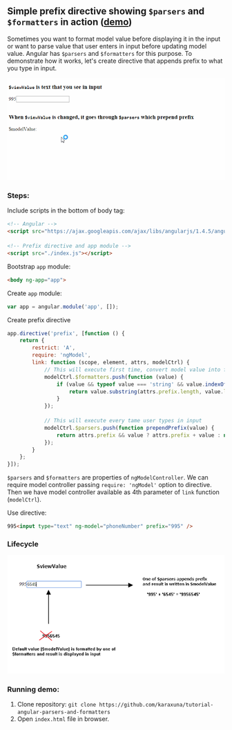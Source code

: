 ## Simple prefix directive showing `$parsers` and `$formatters` in action ([demo](http://karaxuna.github.io/tutorial-angular-parsers-and-formatters/))

Sometimes you want to format model value before displaying it in the input or
want to parse value that user enters in input before updating model value. Angular has `$parsers` and `$formatters`
for this purpose. To demonstrate how it works, let's create directive that appends prefix to what you type in
input.

![result](./screens/result.gif)

### Steps:
Include scripts in the bottom of body tag:

```html
<!-- Angular -->
<script src="https://ajax.googleapis.com/ajax/libs/angularjs/1.4.5/angular.min.js"></script>

<!-- Prefix directive and app module -->
<script src="./index.js"></script>
```

Bootstrap `app` module:

```html
<body ng-app="app">
```

Create `app` module:

```javascript
var app = angular.module('app', []);
```

Create prefix directive

```javascript
app.directive('prefix', [function () {
    return {
        restrict: 'A',
        require: 'ngModel',
        link: function (scope, element, attrs, modelCtrl) {
            // This will execute first time, convert model value into format that shall be displayed in input
            modelCtrl.$formatters.push(function (value) {
                if (value && typeof value === 'string' && value.indexOf(modelCtrl.$modelValue) === 0) {
                    return value.substring(attrs.prefix.length, value.length);
                }
            });

            // This will execute every tame user types in input
            modelCtrl.$parsers.push(function prependPrefix(value) {
                return attrs.prefix && value ? attrs.prefix + value : null;
            });
        }
    };
}]);
```

`$parsers` and `$formatters` are properties of `ngModelController`. We can require model controller passing `require: 'ngModel'` option to directive. Then we have model controller available as 4th parameter of `link` function (`modelCtrl`).

Use directive:

```html
995<input type="text" ng-model="phoneNumber" prefix="995" />
```

### Lifecycle

![process](./screens/process.png)

### Running demo:
1. Clone repository: `git clone https://github.com/karaxuna/tutorial-angular-parsers-and-formatters`
2. Open `index.html` file in browser.
